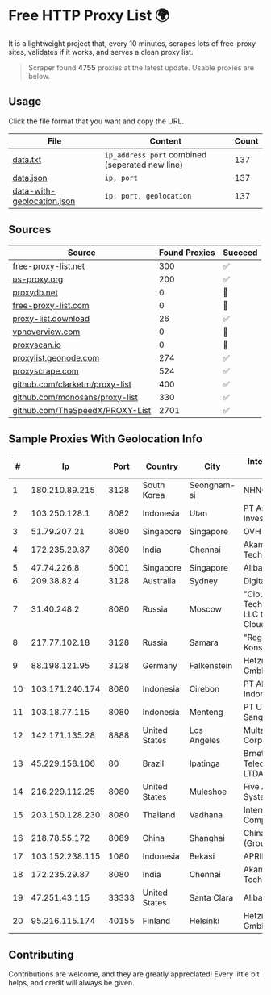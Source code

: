 
# Free HTTP Proxy List 🌍

It is a lightweight project that, every 10 minutes, scrapes lots of free-proxy sites, validates if it works, and serves a clean proxy list.


> Scraper found **4755** proxies at the latest update. Usable proxies are below.

## Usage

Click the file format that you want and copy the URL.


|File|Content|Count|
|----|-------|-----|
|[data.txt](https://raw.githubusercontent.com/themiralay/Proxy-List-World/master/data.txt)|`ip_address:port` combined (seperated new line)|137|
|[data.json](https://raw.githubusercontent.com/themiralay/Proxy-List-World/master/data.json)|`ip, port`|137|
|[data-with-geolocation.json](https://raw.githubusercontent.com/themiralay/Proxy-List-World/master/data-with-geolocation.json)|`ip, port, geolocation`|137|

## Sources

|Source|Found Proxies|Succeed|
|------|-------------|-------|
|[free-proxy-list.net](https://free-proxy-list.net)|300|✅|
|[us-proxy.org](https://www.us-proxy.org)|200|✅|
|[proxydb.net](http://proxydb.net)|0|🚫|
|[free-proxy-list.com](https://free-proxy-list.com/?page=&port=&type%5B%5D=http&type%5B%5D=https&up_time=0&search=Search)|0|🚫|
|[proxy-list.download](https://www.proxy-list.download/HTTP)|26|✅|
|[vpnoverview.com](https://vpnoverview.com/privacy/anonymous-browsing/free-proxy-servers)|0|🚫|
|[proxyscan.io](https://www.proxyscan.io)|0|🚫|
|[proxylist.geonode.com](https://proxylist.geonode.com/api/proxy-list?limit=300&page=1&sort_by=lastChecked&sort_type=desc&protocols=http,https)|274|✅|
|[proxyscrape.com](https://api.proxyscrape.com/v2/?request=displayproxies&protocol=http&timeout=10000&country=all&ssl=all&anonymity=all)|524|✅|
|[github.com/clarketm/proxy-list](https://raw.githubusercontent.com/clarketm/proxy-list/master/proxy-list-raw.txt)|400|✅|
|[github.com/monosans/proxy-list](https://raw.githubusercontent.com/monosans/proxy-list/main/proxies/http.txt)|330|✅|
|[github.com/TheSpeedX/PROXY-List](https://raw.githubusercontent.com/TheSpeedX/PROXY-List/master/http.txt)|2701|✅|


## Sample Proxies With Geolocation Info

|#|Ip|Port|Country|City|Internet Service Provider|
|-|--|----|-------|----|-------------------------|
|1|180.210.89.215|3128|South Korea|Seongnam-si|NHNCLOUD|
|2|103.250.128.1|8082|Indonesia|Utan|PT Asri Global Investama|
|3|51.79.207.21|8080|Singapore|Singapore|OVH SAS|
|4|172.235.29.87|8080|India|Chennai|Akamai Technologies, Inc.|
|5|47.74.226.8|5001|Singapore|Singapore|Alibaba Cloud LLC|
|6|209.38.82.4|3128|Australia|Sydney|DigitalOcean, LLC|
|7|31.40.248.2|8080|Russia|Moscow|"Cloud Technologies" LLC trading as Cloud.ru|
|8|217.77.102.18|3128|Russia|Samara|"Region Svyaz Konsalt" LLC|
|9|88.198.121.95|3128|Germany|Falkenstein|Hetzner Online GmbH|
|10|103.171.240.174|8080|Indonesia|Cirebon|PT Abs Multimedia Indonesia|
|11|103.18.77.115|8080|Indonesia|Menteng|PT Usaha Adi Sanggoro|
|12|142.171.135.28|8888|United States|Los Angeles|Multacom Corporation|
|13|45.229.158.106|80|Brazil|Ipatinga|Brnet Telecomunicacoes LTDA - ME|
|14|216.229.112.25|8080|United States|Muleshoe|Five Area Systems, LLC|
|15|203.150.128.230|8080|Thailand|Vadhana|Internet Thailand Company Ltd|
|16|218.78.55.172|8089|China|Shanghai|China Telecom (Group)|
|17|103.152.238.115|1080|Indonesia|Bekasi|APRIN|
|18|172.235.29.87|8080|India|Chennai|Akamai Technologies, Inc.|
|19|47.251.43.115|33333|United States|Santa Clara|Alibaba Cloud LLC|
|20|95.216.115.174|40155|Finland|Helsinki|Hetzner Online GmbH|



## Contributing

Contributions are welcome, and they are greatly appreciated! Every
little bit helps, and credit will always be given.

